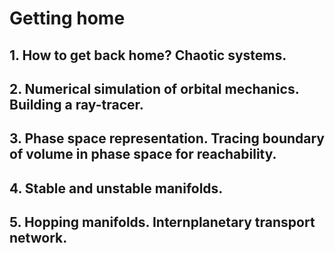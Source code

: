 # Getting home

## 1. How to get back home? Chaotic systems.

## 2. Numerical simulation of orbital mechanics. Building a ray-tracer.

## 3. Phase space representation. Tracing boundary of volume in phase space for reachability.

## 4. Stable and unstable manifolds.

## 5. Hopping manifolds. Internplanetary transport network.
